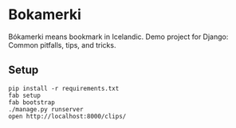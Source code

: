 # Bokamerki
Bókamerki means bookmark in Icelandic. Demo project for Django: Common pitfalls, tips, and tricks.

## Setup
```
pip install -r requirements.txt
fab setup
fab bootstrap
./manage.py runserver
open http://localhost:8000/clips/
```